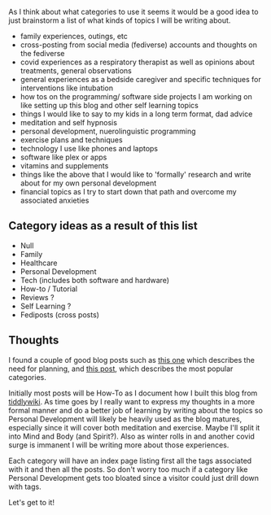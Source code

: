 As I think about what categories to use it seems it would be a good idea to just brainstorm a list of what kinds of topics I will be writing about.

* family experiences, outings, etc
* cross-posting from social media (fediverse) accounts and thoughts on the fediverse
* covid experiences as a respiratory therapist as well as opinions about treatments, general observations
* general experiences as a bedside caregiver and specific techniques for interventions like intubation
* how tos on the programming/ software side projects I am working on like setting up this blog and other self learning topics
* things I would like to say to my kids in a long term format, dad advice
* meditation and self hypnosis
* personal development, nuerolinguistic programming
* exercise plans and techniques
* technology I use like phones and laptops
* software like plex or apps
* vitamins and supplements
* things like the above that I would like to 'formally' research and write about for my own personal development
* financial topics as I try to start down that path and overcome my associated anxieties

## Category ideas as a result of this list
* Null
* Family
* Healthcare
* Personal Development
* Tech (includes both software and hardware)
* How-to / Tutorial
* Reviews ?
* Self Learning ?
* Fediposts (cross posts)

## Thoughts
I found a couple of good blog posts such as [this one](https://problogger.com/how-to-choose-categories-for-your-blog/) which describes the need for planning, and [this post](https://bitrebels.com/social/most-popular-blog-categories-google/), which describes the most popular categories.

Initially most posts will be How-To as I document how I built this blog from [tiddlywiki](https://tiddlywiki.com).  As time goes by I really want to express my thoughts in a more formal manner and do a better job of learning by writing about the topics so Personal Development will likely be heavily used as the blog matures, especially since it will cover both meditation and exercise.  Maybe I'll split it into Mind and Body (and Spirit?).  Also as winter rolls in and another covid surge is immanent I will be writing more about those experiences.

Each category will have an index page listing first all the tags associated with it and then all the posts.  So don't worry too much if a category like Personal Development gets too bloated since a visitor could just drill down with tags.

Let's get to it!
